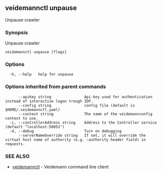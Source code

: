 ## veidemannctl unpause

Unpause crawler

### Synopsis

Unpause crawler

```
veidemannctl unpause [flags]
```

### Options

```
  -h, --help   help for unpause
```

### Options inherited from parent commands

```
      --apiKey string               Api-key used for authentication instead of interactive logon trough IDP.
      --config string               config file (default is $HOME/.veidemannctl.yaml)
      --context string              The name of the veidemannconfig context to use.
  -c, --controllerAddress string    Address to the Controller service (default "localhost:50051")
  -d, --debug                       Turn on debugging
      --serverNameOverride string   If set, it will override the virtual host name of authority (e.g. :authority header field) in requests.
```

### SEE ALSO

* [veidemannctl](veidemannctl.md)	 - Veidemann command line client


